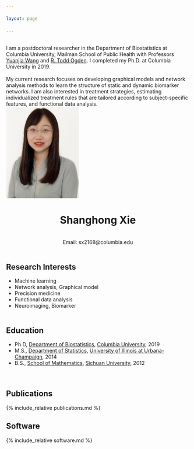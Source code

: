 ```yaml
---

layout: page

---
```



<div class="container">
<div class="row">&nbsp;</div>
<div class="row">
	<div class="col-md-8">
	I am a postdoctoral researcher in the Department of Biostatistics at Columbia University, Mailman School of Public Health with Professors 
		<a href = "https://blogs.cuit.columbia.edu/yw2016/"> Yuanjia Wang</a> and <a href = "https://www.publichealth.columbia.edu/people/our-faculty/to166"> R. Todd Ogden</a>. I completed my Ph.D. at Columbia University in 2019. <br/><br/>
		My current research focuses on developing graphical models and network analysis methods to learn the structure of static and dynamic biomarker networks. I am also interested in treatment strategies, estimating individualized treatment rules that are tailored according to subject-specific features, and functional data analysis. 
	</div>
      <div class="col-md-4"><a class="thumb" href="#">
		<img src="assets/img/bio-photo.jpg" alt="Shanghong Xie" class="center" width="200" height="250"/></a>
	      <div align="center" font-size=80%>
	       <h1> Shanghong Xie </h1> <br/>
	 </div>
	      <div align="center" >
	         Email: sx2168@columbia.edu 
	</div>
      </div>
  </div>
</div>

<br/>

## Research Interests
  * Machine learning
  * Network analysis, Graphical model
  * Precision medicine
  * Functional data analysis
  * Neuroimaging, Biomarker
<br/>  <br>

		
## Education
* Ph.D, [Department of Biostatistics](https://www.publichealth.columbia.edu/academics/departments/biostatistics), [Columbia University](https://www.columbia.edu/), 2019		
* M.S., [Department of Statistics](https://stat.illinois.edu/), [University of Illinois at Urbana-Champaign](https://illinois.edu/), 2014
* B.S., [School of Mathematics](https://math.scu.edu.cn/English.htm), [Sichuan University](https://en.scu.edu.cn/), 2012		
<br/>  <br>	

	
## Publications
{% include_relative publications.md %}


## Software
{% include_relative software.md %}




